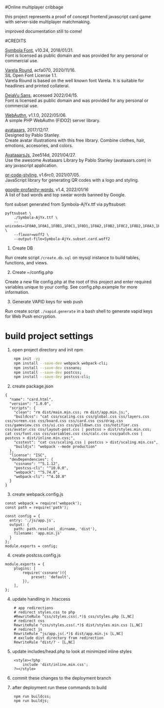#Online multiplayer cribbage

this project represents a proof of concept frontend javascript card game with server-side multiplayer matchmaking.

improved documentation still to come!

#CREDITS

[Symbola Font](https://www.fontspace.com/symbola-font-f22021), v10.24, 2018/01/31.  
Font is licensed as public domain and was provided for any personal or commercial use.  

[Varela Round](https://github.com/avrahamcornfeld/Varela-Round-Hebrew), acfa070, 2020/11/16.  
SIL Open Font License 1.1.  
Varela Round is based on the well known font Varela. It is suitable for headlines and printed collateral.  

[DejaVu Sans](https://dejavu-fonts.github.io), accessed 2022/04/15.  
Font is licensed as public domain and was provided for any personal or commercial use.  

[WebAuthn](https://github.com/lbuchs/WebAuthn), v1.1.0, 2022/05/06.  
A simple PHP WebAuthn (FIDO2) server library.  

[avataaars](https://avataaars.com), 2017/12/17.  
Designed by Pablo Stanley.  
Create avatar illustrations with this free library. Combine clothes, hair, emotions, accesories, and colors.  

[AvataaarsJs](https://github.com/HB0N0/AvataaarsJs), 2ee514d, 2021/04/27.  
Use the awesome Avataaars Library by Pablo Stanley (avataaars.com) in any javascript application.  

[qr-code-styling](https://github.com/kozakdenys/qr-code-styling), v1.6rc0, 2021/07/05.  
JavaScript library for generating QR codes with a logo and styling.  

[google-profanity-words](https://github.com/coffee-and-fun/google-profanity-words),  v1.4, 2022/01/16  
A list of bad words and top swear words banned by Google.  

font subset generated from Symbola-AjYx.ttf via pyftsubset:
```
pyftsubset \
    ./Symbola-AjYx.ttf \
    --unicodes=1F0A0,1F0A1,1F0B1,1F0C1,1F0D1,1F0A2,1F0B2,1F0C2,1F0D2,1F0A3,1F0B3,1F0C3,1F0D3,1F0A4,1F0B4,1F0C4,1F0D4,1F0A5,1F0B5,1F0C5,1F0D5,1F0A6,1F0B6,1F0C6,1F0D6,1F0A7,1F0B7,1F0C7,1F0D7,1F0A8,1F0B8,1F0C8,1F0D8,1F0A9,1F0B9,1F0C9,1F0D9,1F0AA,1F0BA,1F0CA,1F0DA,1F0AB,1F0BB,1F0CB,1F0DB,1F0AD,1F0BD,1F0CD,1F0DD,1F0AE,1F0BE,1F0CE,1F0DE \
    --flavor=woff2 \
    --output-file=Symbola-AjYx.subset.card.woff2
```

1. Create DB

Run create script `/create.db.sql` on mysql instance to build tables, functions, and views.

2. Create ~/config.php

Create a new file config.php at the root of this project and enter required variables unique to your config. See config.php.example for more information.

3. Generate VAPID keys for web push

Run create script `./vapid.generate` in a bash shell to generate vapid keys for Web Push encryption.

# build project settings

1. open project directory and init npm
```bash
    npm init -y;
    npm install --save-dev webpack webpack-cli;
    npm install --save-dev cssnano;
    npm install --save-dev postcss;
    npm install --save-dev postcss-cli;
```

2. create package.json
```
{
  "name": "card.html",
  "version": "1.0.0",
  "scripts": {
    "clean": "rm dist/main.min.css; rm dist/app.min.js;",
    "buildcss": "cat css/scaling.css css/global.css css/layers.css css/screen.css css/board.css css/card.css css/drag.css css/gameview.css css/ui.css css/pulldown.css css/notifier.css css/avatar.css css/layout-post.css | postcss > dist/styles.min.css; cat css/font.css css/variables.css css/calc.css css/patch.css | postcss > dist/inline.min.css;",
    "csstest": "cat css/scaling.css | postcss > dist/scaling.min.css",
    "buildjs": "webpack --mode production"
  },
  "license": "ISC",
  "devDependencies": {
    "cssnano": "^5.1.12",
    "postcss-cli": "^10.0.0",
    "webpack": "^5.74.0",
    "webpack-cli": "^4.10.0"
  }
}
```

3. create webpack.config.js
```
const webpack = require('webpack');
const path = require('path');

const config = {
  entry: './js/app.js',
  output: {
    path: path.resolve(__dirname, 'dist'),
    filename: 'app.min.js'
  }
};
module.exports = config;
```

4. create postcss.config.js
```
module.exports = {
    plugins: [
        require('cssnano')({
            preset: 'default',
        }),
    ],
};
```

4. update handling in .htaccess
```
    # app redirections
    # redirect styles.css to php
    #RewriteRule ^css/styles.css(.*)$ css/styles.php [L,NC]
    # redirect css
    RewriteRule ^css/styles.css(.*)$ dist/styles.min.css [L,NC]
    # redirect js
    RewriteRule ^js/app.js(.*)$ dist/app.min.js [L,NC]
    # exclude dist directory from redirection
    RewriteRule ^dist/? - [L,NC]
```

5. update includes/head.php to look at minimized inline styles
```
    <style><?php
        include 'dist/inline.min.css';
    ?></style>
```

6. commit these changes to the deployment branch

7. after deployment run these commands to build
```
    npm run buildcss;
    npm run buildjs;
```
